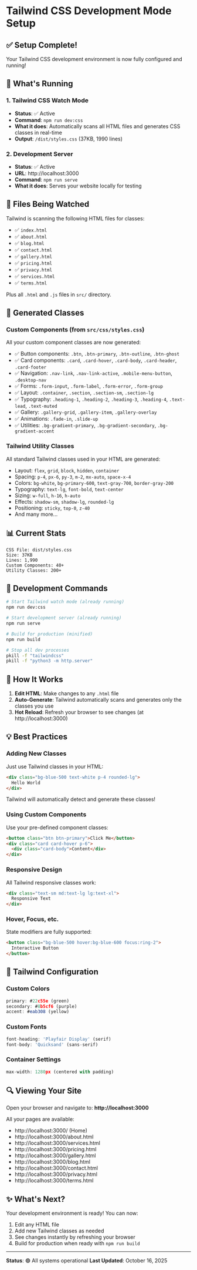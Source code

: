 # Tailwind CSS Development Mode Setup

## ✅ Setup Complete!

Your Tailwind CSS development environment is now fully configured and running!

## 🚀 What's Running

### 1. Tailwind CSS Watch Mode
- **Status**: ✅ Active
- **Command**: `npm run dev:css`
- **What it does**: Automatically scans all HTML files and generates CSS classes in real-time
- **Output**: `/dist/styles.css` (37KB, 1990 lines)

### 2. Development Server
- **Status**: ✅ Active
- **URL**: http://localhost:3000
- **Command**: `npm run serve`
- **What it does**: Serves your website locally for testing

## 📁 Files Being Watched

Tailwind is scanning the following HTML files for classes:
- ✅ `index.html`
- ✅ `about.html`
- ✅ `blog.html`
- ✅ `contact.html`
- ✅ `gallery.html`
- ✅ `pricing.html`
- ✅ `privacy.html`
- ✅ `services.html`
- ✅ `terms.html`

Plus all `.html` and `.js` files in `src/` directory.

## 🎨 Generated Classes

### Custom Components (from `src/css/styles.css`)
All your custom component classes are now generated:
- ✅ Button components: `.btn`, `.btn-primary`, `.btn-outline`, `.btn-ghost`
- ✅ Card components: `.card`, `.card-hover`, `.card-body`, `.card-header`, `.card-footer`
- ✅ Navigation: `.nav-link`, `.nav-link-active`, `.mobile-menu-button`, `.desktop-nav`
- ✅ Forms: `.form-input`, `.form-label`, `.form-error`, `.form-group`
- ✅ Layout: `.container`, `.section`, `.section-sm`, `.section-lg`
- ✅ Typography: `.heading-1`, `.heading-2`, `.heading-3`, `.heading-4`, `.text-lead`, `.text-muted`
- ✅ Gallery: `.gallery-grid`, `.gallery-item`, `.gallery-overlay`
- ✅ Animations: `.fade-in`, `.slide-up`
- ✅ Utilities: `.bg-gradient-primary`, `.bg-gradient-secondary`, `.bg-gradient-accent`

### Tailwind Utility Classes
All standard Tailwind classes used in your HTML are generated:
- Layout: `flex`, `grid`, `block`, `hidden`, `container`
- Spacing: `p-4`, `px-6`, `py-3`, `m-2`, `mx-auto`, `space-x-4`
- Colors: `bg-white`, `bg-primary-600`, `text-gray-700`, `border-gray-200`
- Typography: `text-lg`, `font-bold`, `text-center`
- Sizing: `w-full`, `h-16`, `h-auto`
- Effects: `shadow-sm`, `shadow-lg`, `rounded-lg`
- Positioning: `sticky`, `top-0`, `z-40`
- And many more...

## 📊 Current Stats

```
CSS File: dist/styles.css
Size: 37KB
Lines: 1,990
Custom Components: 40+
Utility Classes: 200+
```

## 🔧 Development Commands

```bash
# Start Tailwind watch mode (already running)
npm run dev:css

# Start development server (already running)
npm run serve

# Build for production (minified)
npm run build

# Stop all dev processes
pkill -f "tailwindcss"
pkill -f "python3 -m http.server"
```

## 🎯 How It Works

1. **Edit HTML**: Make changes to any `.html` file
2. **Auto-Generate**: Tailwind automatically scans and generates only the classes you use
3. **Hot Reload**: Refresh your browser to see changes (at http://localhost:3000)

## 💡 Best Practices

### Adding New Classes
Just use Tailwind classes in your HTML:
```html
<div class="bg-blue-500 text-white p-4 rounded-lg">
  Hello World
</div>
```

Tailwind will automatically detect and generate these classes!

### Using Custom Components
Use your pre-defined component classes:
```html
<button class="btn btn-primary">Click Me</button>
<div class="card card-hover p-6">
  <div class="card-body">Content</div>
</div>
```

### Responsive Design
All Tailwind responsive classes work:
```html
<div class="text-sm md:text-lg lg:text-xl">
  Responsive Text
</div>
```

### Hover, Focus, etc.
State modifiers are fully supported:
```html
<button class="bg-blue-500 hover:bg-blue-600 focus:ring-2">
  Interactive Button
</button>
```

## 📖 Tailwind Configuration

### Custom Colors
```javascript
primary: #22c55e (green)
secondary: #8b5cf6 (purple)
accent: #eab308 (yellow)
```

### Custom Fonts
```javascript
font-heading: 'Playfair Display' (serif)
font-body: 'Quicksand' (sans-serif)
```

### Container Settings
```javascript
max-width: 1280px (centered with padding)
```

## 🔍 Viewing Your Site

Open your browser and navigate to:
**http://localhost:3000**

All your pages are available:
- http://localhost:3000/ (Home)
- http://localhost:3000/about.html
- http://localhost:3000/services.html
- http://localhost:3000/pricing.html
- http://localhost:3000/gallery.html
- http://localhost:3000/blog.html
- http://localhost:3000/contact.html
- http://localhost:3000/privacy.html
- http://localhost:3000/terms.html

## ✨ What's Next?

Your development environment is ready! You can now:
1. Edit any HTML file
2. Add new Tailwind classes as needed
3. See changes instantly by refreshing your browser
4. Build for production when ready with `npm run build`

---

**Status**: 🟢 All systems operational
**Last Updated**: October 16, 2025

